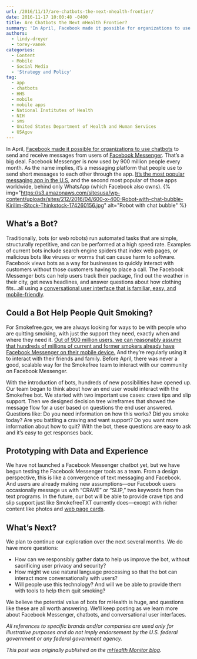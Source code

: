 ```yaml
---
url: /2016/11/17/are-chatbots-the-next-mhealth-frontier/
date: 2016-11-17 10:00:48 -0400
title: Are Chatbots the Next mHealth Frontier?
summary: 'In April, Facebook made it possible for organizations to use chatbots to send and receive messages from users of Facebook Messenger. That&rsquo;s a big deal. Facebook Messenger is now used by 900 million people every month. As the name implies, it&rsquo;s a messaging platform that people use to send short messages to each other through'
authors:
  - lindy-dreyer
  - torey-vanek
categories:
  - Content
  - Mobile
  - Social Media
  - 'Strategy and Policy'
tag:
  - app
  - chatbots
  - HHS
  - mobile
  - mobile apps
  - National Institutes of Health
  - NIH
  - sms
  - United States Department of Health and Human Services
  - USAgov
---
```


In April, <a href="https://developers.facebook.com/blog/post/2016/04/12/bots-for-messenger/" target="_blank">Facebook made it possible for organizations to use chatbots</a> to send and receive messages from users of <a href="https://www.messenger.com/" target="_blank">Facebook Messenger</a>. That’s a big deal. Facebook Messenger is now used by 900 million people every month. As the name implies, it’s a messaging platform that people use to send short messages to each other through the app. <a href="https://www.similarweb.com/blog/worldwide-messaging-apps" target="_blank">It’s the most popular messaging app in the U.S</a>, and the second most popular of those apps worldwide, behind only WhatsApp (which Facebook also owns). {% img="https://s3.amazonaws.com/sitesusa/wp-content/uploads/sites/212/2016/04/600-x-400-Robot-with-chat-bubble-Kirillm-iStock-Thinkstock-174260156.jpg" alt="Robot with chat bubble" %} 

## What&#8217;s a Bot?

Traditionally, bots (or web robots) run automated tasks that are simple, structurally repetitive, and can be performed at a high speed rate. Examples of current bots include search engine spiders that index web pages, or malicious bots like viruses or worms that can cause harm to software. Facebook views bots as a way for businesses to quickly interact with customers without those customers having to place a call. The Facebook Messenger bots can help users track their package, find out the weather in their city, get news headlines, and answer questions about how clothing fits…all using a <a href="http://www.fastcodesign.com/3058546/conversational-interfaces-explained" target="_blank">conversational user interface that is familiar, easy, and mobile-friendly</a>.

## Could a Bot Help People Quit Smoking?

For Smokefree.gov, we are always looking for ways to be with people who are quitting smoking, with just the support they need, exactly when and where they need it. <a href="http://fortune.com/2016/04/07/facebook-messenger-900-million/" target="_blank">Out of 900 million users, we can reasonably assume that hundreds of millions of current and former smokers already have Facebook Messenger on their mobile device.</a> And they’re regularly using it to interact with their friends and family. Before April, there was never a good, scalable way for the Smokefree team to interact with our community on Facebook Messenger.

With the introduction of bots, hundreds of new possibilities have opened up. Our team began to think about how an end user would interact with the Smokefree bot. We started with two important use cases: crave tips and slip support. Then we designed decision tree wireframes that showed the message flow for a user based on questions the end user answered. Questions like: Do you need information on how this works? Did you smoke today? Are you battling a craving and want support? Do you want more information about how to quit? With the bot, these questions are easy to ask and it’s easy to get responses back.

## Prototyping with Data and Experience

We have not launched a Facebook Messenger chatbot yet, but we have begun testing the Facebook Messenger tools as a team. From a design perspective, this is like a convergence of text messaging and Facebook. And users are already making new assumptions—our Facebook users occasionally message us with “CRAVE” or “SLIP,” two keywords from the text programs. In the future, our bot will be able to provide crave tips and slip support just like SmokefreeTXT currently does—except with richer content like photos and <a href="https://techcrunch.com/2015/07/15/twitbook-part-357345005/" target="_blank">web page cards</a>.

## What’s Next?

We plan to continue our exploration over the next several months. We do have more questions:

  * How can we responsibly gather data to help us improve the bot, without sacrificing user privacy and security?
  * How might we use natural language processing so that the bot can interact more conversationally with users?
  * Will people use this technology? And will we be able to provide them with tools to help them quit smoking?

We believe the potential value of bots for mHealth is huge, and questions like these are all worth answering. We’ll keep posting as we learn more about Facebook Messenger, chatbots, and conversational user interfaces.

_All references to specific brands and/or companies are used only for illustrative purposes and do not imply endorsement by the U.S. federal government or any federal government agency._

_This post was originally published on the [mHealth Monitor blog](https://www.smokefree.gov/mhealthmonitor/blog-index)._